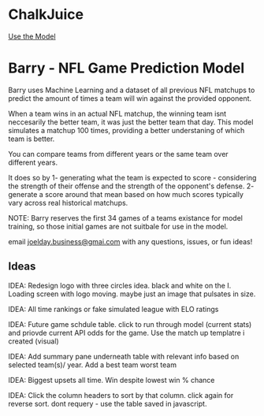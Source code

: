 # ChalkJuice

[Use the Model](https://chalkjuice.com)

# Barry - NFL Game Prediction Model 

Barry uses Machine Learning and a dataset of all previous NFL matchups to predict the amount of times a team will win against the provided opponent. 

When a team wins in an actual NFL matchup, the winning team isnt neccesarily the better team, it was just the better team that day. This model simulates a matchup 100 times, providing a better understaning of which team is better. 

You can compare teams from different years or the same team over different years.

It does so by 1- generating what the team is expected to score - considering the strength of their offense and the strength of the opponent's defense. 2- generate a score around that mean based on how much scores typically vary across real historical matchups. 

NOTE: Barry reserves the first 34 games of a teams existance for model training, so those initial games are not suitbale for use in the model. 

email joelday.business@gmai.com with any questions, issues, or fun ideas!

## Ideas

IDEA: Redesign logo with three circles idea. black and white on the I. Loading screen with logo moving. maybe just an image that pulsates in size. 

IDEA: All time rankings or fake simulated league with ELO ratings

IDEA: Future game schdule table. click to run through model (current stats) and priovde current API odds for the game. Use the match up templatre i created (visual)

IDEA: Add summary pane underneath table with relevant info based on selected team(s)/ year. Add a best team worst team

IDEA: Biggest upsets all time. Win despite lowest win % chance

IDEA: Click the column headers to sort by that column. click again for reverse sort. dont requery - use the table saved in javascript. 



